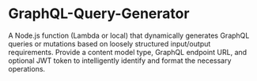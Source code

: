 # GraphQL-Query-Generator
A Node.js function (Lambda or local) that dynamically generates GraphQL queries or mutations based on loosely structured input/output requirements. Provide a content model type, GraphQL endpoint URL, and optional JWT token to intelligently identify and format the necessary operations.

